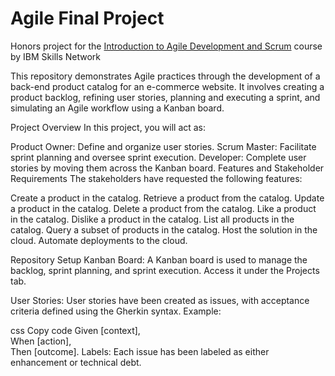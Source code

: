# Agile Final Project
Honors project for the [Introduction to Agile Development and Scrum](https://www.coursera.org/learn/agile-development-and-scrum) course by IBM Skills Network


This repository demonstrates Agile practices through the development of a back-end product catalog for an e-commerce website. It involves creating a product backlog, refining user stories, planning and executing a sprint, and simulating an Agile workflow using a Kanban board.

Project Overview
In this project, you will act as:

Product Owner: Define and organize user stories.
Scrum Master: Facilitate sprint planning and oversee sprint execution.
Developer: Complete user stories by moving them across the Kanban board.
Features and Stakeholder Requirements
The stakeholders have requested the following features:

Create a product in the catalog.
Retrieve a product from the catalog.
Update a product in the catalog.
Delete a product from the catalog.
Like a product in the catalog.
Dislike a product in the catalog.
List all products in the catalog.
Query a subset of products in the catalog.
Host the solution in the cloud.
Automate deployments to the cloud.

Repository Setup
Kanban Board: A Kanban board is used to manage the backlog, sprint planning, and sprint execution.
Access it under the Projects tab.

User Stories: User stories have been created as issues, with acceptance criteria defined using the Gherkin syntax.
Example:

css
Copy code
Given [context],  
When [action],  
Then [outcome].
Labels: Each issue has been labeled as either enhancement or technical debt.
